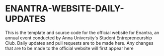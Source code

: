 # ENANTRA-WEBSITE-DAILY-UPDATES
This is the template and source code for the official website for Enantra, an annual event conducted by Anna University's Student Entrepreneurship Club. Daily updates and pull requests are to be made here.
Any changes that are to be made to the official website will first appear here


   
